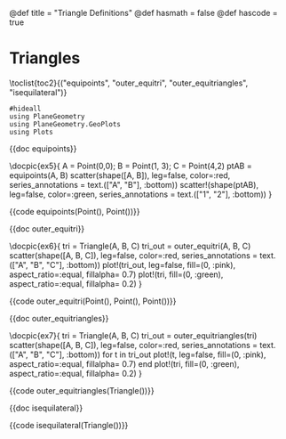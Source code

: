 @def title = "Triangle Definitions"
@def hasmath = false
@def hascode = true

# Triangles

\toclist{toc2}{("equipoints", "outer_equitri", "outer_equitriangles", "isequilateral")}

```julia:load
#hideall
using PlaneGeometry
using PlaneGeometry.GeoPlots
using Plots
```

{{doc equipoints}}

\docpic{ex5}{
A = Point(0,0); B = Point(1, 3); C = Point(4,2)
ptAB = equipoints(A, B)
scatter(shape([A, B]), leg=false, color=:red, 
    series_annotations = text.(["A", "B"], :bottom))
scatter!(shape(ptAB), leg=false, color=:green, 
    series_annotations = text.(["1", "2"], :bottom))
}

{{code equipoints(Point(), Point())}}

{{doc outer_equitri}}

\docpic{ex6}{
tri = Triangle(A, B, C)
tri_out = outer_equitri(A, B, C)
scatter(shape([A, B, C]), leg=false, color=:red, 
    series_annotations = text.(["A", "B", "C"], :bottom))
plot!(tri_out, leg=false, fill=(0, :pink), aspect_ratio=:equal, fillalpha= 0.7)
plot!(tri, fill=(0, :green), aspect_ratio=:equal, fillalpha= 0.2)
}

{{code outer_equitri(Point(), Point(), Point())}}

{{doc outer_equitriangles}}

\docpic{ex7}{
tri = Triangle(A, B, C)
tri_out = outer_equitriangles(tri)
scatter(shape([A, B, C]), leg=false, color=:red, 
    series_annotations = text.(["A", "B", "C"], :bottom))
for t in tri_out
    plot!(t, leg=false, fill=(0, :pink), aspect_ratio=:equal, fillalpha= 0.7)
end
plot!(tri, fill=(0, :green), aspect_ratio=:equal, fillalpha= 0.2)
}

{{code outer_equitriangles(Triangle())}}

{{doc isequilateral}}

{{code isequilateral(Triangle())}}
